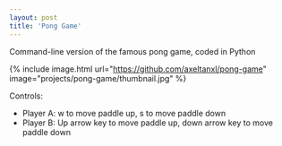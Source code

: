 ```yaml
---
layout: post
title: 'Pong Game'
---
```


Command-line version of the famous pong game, coded in Python

{% include image.html url="https://github.com/axeltanxl/pong-game" image="projects/pong-game/thumbnail.jpg" %}

Controls:

- Player A: w to move paddle up, s to move paddle down
- Player B: Up arrow key to move paddle up, down arrow key to move paddle down